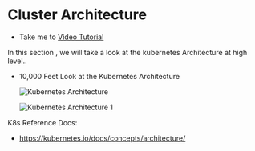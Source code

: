 # Cluster Architecture

  - Take me to [Video Tutorial](https://kodekloud.com/topic/cluster-architecture/)

In this section , we will take a look at the kubernetes Architecture at high level..
- 10,000 Feet Look at the Kubernetes Architecture

  ![Kubernetes Architecture](../../images/k8s-arch.PNG)
  
  ![Kubernetes Architecture 1](../../images/k8s-arch1.PNG)

K8s Reference Docs:
- https://kubernetes.io/docs/concepts/architecture/
